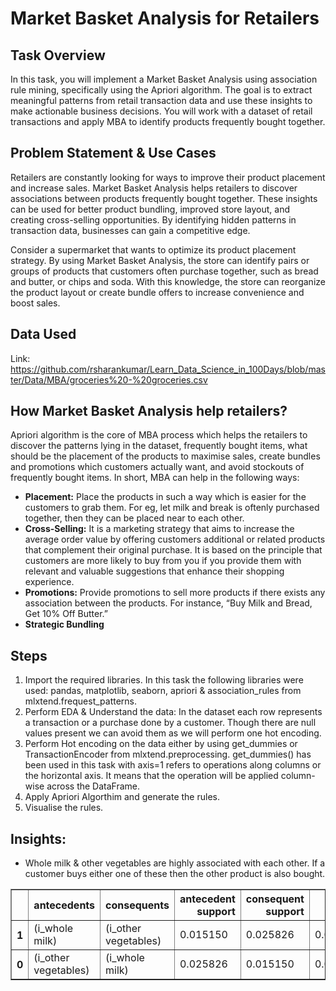 # Market Basket Analysis for Retailers

## Task Overview
In this task, you will implement a Market Basket Analysis using association rule mining, specifically using the Apriori algorithm. The goal is to extract meaningful patterns from retail transaction data and use these insights to make actionable business decisions. You will work with a dataset of retail transactions and apply MBA to identify products frequently bought together.

## Problem Statement & Use Cases
Retailers are constantly looking for ways to improve their product placement and increase sales. Market Basket Analysis helps retailers to discover associations between products frequently bought together. These insights can be used for better product bundling, improved store layout, and creating cross-selling opportunities. By identifying hidden patterns in transaction data, businesses can gain a competitive edge.

Consider a supermarket that wants to optimize its product placement strategy. By using Market Basket Analysis, the store can identify pairs or groups of products that customers often purchase together, such as bread and butter, or chips and soda. With this knowledge, the store can reorganize the product layout or create bundle offers to increase convenience and boost sales.

## Data Used
Link: https://github.com/rsharankumar/Learn_Data_Science_in_100Days/blob/master/Data/MBA/groceries%20-%20groceries.csv

## How Market Basket Analysis help retailers?
Apriori algorithm is the core of MBA process which helps the retailers to discover the patterns lying in the dataset, frequently bought items, what should be the placement of the products to maximise sales, create bundles and promotions which customers actually want, and avoid stockouts of frequently bought items. In short, MBA can help in the following ways:
- **Placement:** Place the products in such a way which is easier for the customers to grab them. For eg, let milk and break is oftenly purchased together, then they can be placed near to each other.
- **Cross-Selling:** It is a marketing strategy that aims to increase the average order value by offering customers additional or related products that complement their original purchase. It is based on the principle that customers are more likely to buy from you if you provide them with relevant and valuable suggestions that enhance their shopping experience.
- **Promotions:** Provide promotions to sell more products if there exists any association between the products. For instance, “Buy Milk and Bread, Get 10% Off Butter.”
- **Strategic Bundling** 

## Steps
1. Import the required libraries. In this task the following libraries were used: pandas, matplotlib, seaborn, apriori & association_rules from mlxtend.frequest_patterns.
2. Perform EDA & Understand the data: In the dataset each row represents a transaction or a purchase done by a customer. Though there are null values present we can avoid them as we will perform one hot encoding.
3. Perform Hot encoding on the data either by using get_dummies or TransactionEncoder from mlxtend.preprocessing. get_dummies() has been used in this task with axis=1 refers to operations along columns or the horizontal axis. It means that the operation will be applied column-wise across the DataFrame. 
4. Apply Apriori Algorthim and generate the rules.
5. Visualise the rules.

## Insights:
- Whole milk & other vegetables are highly associated with each other. If a customer buys either one of these then the other product is also bought.
<div>
<style scoped>
    .dataframe tbody tr th:only-of-type {
        vertical-align: middle;
    }
</style>
<table border="1" class="dataframe">
  <thead>
    <tr style="text-align: right;">
      <th></th>
      <th>antecedents</th>
      <th>consequents</th>
      <th>antecedent support</th>
      <th>consequent support</th>
      <th>support</th>
      <th>confidence</th>
      <th>lift</th>
      <th>representativity</th>
      <th>leverage</th>
      <th>conviction</th>
      <th>zhangs_metric</th>
      <th>jaccard</th>
      <th>certainty</th>
      <th>kulczynski</th>
    </tr>
  </thead>
  <tbody>
    <tr>
      <th>1</th>
      <td>(i_whole milk)</td>
      <td>(i_other vegetables)</td>
      <td>0.015150</td>
      <td>0.025826</td>
      <td>0.017285</td>
      <td>1.140940</td>
      <td>44.17772</td>
      <td>1.0</td>
      <td>0.016894</td>
      <td>inf</td>
      <td>0.992399</td>
      <td>0.729614</td>
      <td>1.144676</td>
      <td>0.905115</td>
    </tr>
    <tr>
      <th>0</th>
      <td>(i_other vegetables)</td>
      <td>(i_whole milk)</td>
      <td>0.025826</td>
      <td>0.015150</td>
      <td>0.017285</td>
      <td>0.669291</td>
      <td>44.17772</td>
      <td>1.0</td>
      <td>0.016894</td>
      <td>2.977999</td>
      <td>1.003275</td>
      <td>0.729614</td>
      <td>0.664204</td>
      <td>0.905115</td>
    </tr>
  </tbody>
</table>
</div>



